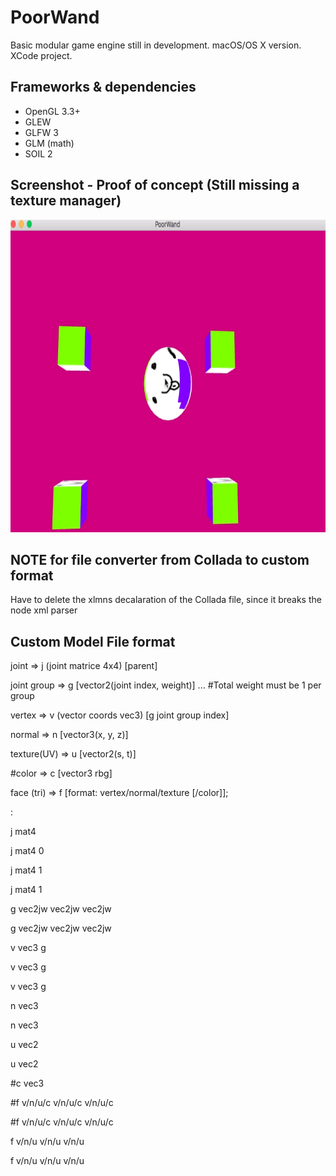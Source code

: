 # PoorWand

Basic modular game engine still in development. macOS/OS X version. XCode project.

## Frameworks & dependencies
- OpenGL 3.3+
- GLEW
- GLFW 3
- GLM (math)
- SOIL 2

## Screenshot - Proof of concept (Still missing a texture manager)
<img src="readme_pics/game-engine-mac.png" height="500" alt="Proof of concept game engine" />

## NOTE for file converter from Collada to custom format
Have to delete the xlmns decalaration of the Collada file, since it breaks the node xml parser

## Custom Model File format

joint        => j (joint matrice 4x4) [parent]

joint group  => g [vector2(joint index, weight)] ... #Total weight must be 1 per group

vertex       => v (vector coords vec3) [g joint group index]

normal       => n [vector3(x, y, z)]

texture(UV)  => u [vector2(s, t)]

#color        => c [vector3 rbg]

face (tri)   => f [format: vertex/normal/texture [/color]];<br />

:

j mat4

j mat4 0

j mat4 1

j mat4 1

g vec2jw vec2jw vec2jw

g vec2jw vec2jw vec2jw

v vec3 g

v vec3 g

v vec3 g

n vec3

n vec3

u vec2

u vec2

#c vec3

#f v/n/u/c v/n/u/c v/n/u/c

#f v/n/u/c v/n/u/c v/n/u/c

f v/n/u v/n/u v/n/u

f v/n/u v/n/u v/n/u
